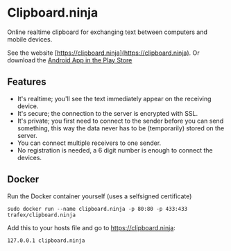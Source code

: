 # Clipboard.ninja

Online realtime clipboard for exchanging text between computers and mobile devices.

See the website [https://clipboard.ninja](https://clipboard.ninja).
Or download the [Android App in the Play Store](https://play.google.com/store/apps/details?id=nl.trafex.apps.clipboardninja)

## Features

 * It's realtime; you'll see the text immediately appear on the receiving device.
 * It's secure; the connection to the server is encrypted with SSL.
 * It's private; you first need to connect to the sender before you can send something, this way the data never has to be (temporarily) stored on the server.
 * You can connect multiple receivers to one sender.
 * No registration is needed, a 6 digit number is enough to connect the devices.

## Docker
Run the Docker container yourself (uses a selfsigned certificate)

    sudo docker run --name clipboard.ninja -p 80:80 -p 433:433 trafex/clipboard.ninja

Add this to your hosts file and go to https://clipboard.ninja:

    127.0.0.1 clipboard.ninja
